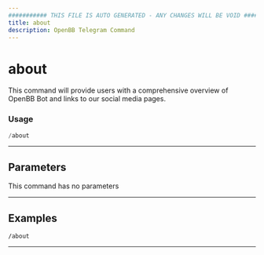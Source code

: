 ```yaml
---
########### THIS FILE IS AUTO GENERATED - ANY CHANGES WILL BE VOID ###########
title: about
description: OpenBB Telegram Command
---
```


# about

This command will provide users with a comprehensive overview of OpenBB Bot and links to our social media pages.

### Usage

```python wordwrap
/about
```

---

## Parameters

This command has no parameters



---

## Examples

```
/about
```
---
